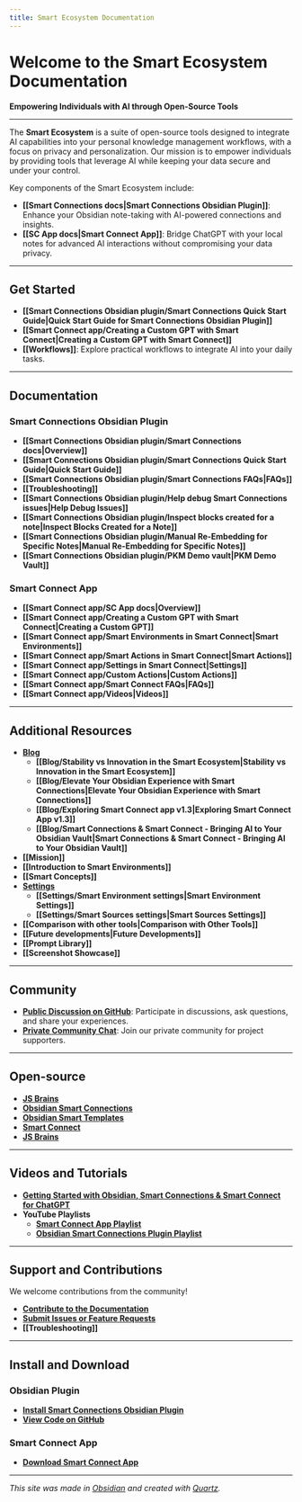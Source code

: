 ```yaml
---
title: Smart Ecosystem Documentation
---
```

# Welcome to the Smart Ecosystem Documentation

**Empowering Individuals with AI through Open-Source Tools**

---
The **Smart Ecosystem** is a suite of open-source tools designed to integrate AI capabilities into your personal knowledge management workflows, with a focus on privacy and personalization. Our mission is to empower individuals by providing tools that leverage AI while keeping your data secure and under your control.

Key components of the Smart Ecosystem include:
- **[[Smart Connections docs|Smart Connections Obsidian Plugin]]**: Enhance your Obsidian note-taking with AI-powered connections and insights.
- **[[SC App docs|Smart Connect App]]**: Bridge ChatGPT with your local notes for advanced AI interactions without compromising your data privacy.

---

## Get Started
- **[[Smart Connections Obsidian plugin/Smart Connections Quick Start Guide|Quick Start Guide for Smart Connections Obsidian Plugin]]**
- **[[Smart Connect app/Creating a Custom GPT with Smart Connect|Creating a Custom GPT with Smart Connect]]**
- **[[Workflows]]**: Explore practical workflows to integrate AI into your daily tasks.

---
## Documentation
### Smart Connections Obsidian Plugin
- **[[Smart Connections Obsidian plugin/Smart Connections docs|Overview]]**
- **[[Smart Connections Obsidian plugin/Smart Connections Quick Start Guide|Quick Start Guide]]**
- **[[Smart Connections Obsidian plugin/Smart Connections FAQs|FAQs]]**
- **[[Troubleshooting]]**
- **[[Smart Connections Obsidian plugin/Help debug Smart Connections issues|Help Debug Issues]]**
- **[[Smart Connections Obsidian plugin/Inspect blocks created for a note|Inspect Blocks Created for a Note]]**
- **[[Smart Connections Obsidian plugin/Manual Re-Embedding for Specific Notes|Manual Re-Embedding for Specific Notes]]**
- **[[Smart Connections Obsidian plugin/PKM Demo vault|PKM Demo Vault]]**

### Smart Connect App
- **[[Smart Connect app/SC App docs|Overview]]**
- **[[Smart Connect app/Creating a Custom GPT with Smart Connect|Creating a Custom GPT]]**
- **[[Smart Connect app/Smart Environments in Smart Connect|Smart Environments]]**
- **[[Smart Connect app/Smart Actions in Smart Connect|Smart Actions]]**
- **[[Smart Connect app/Settings in Smart Connect|Settings]]**
- **[[Smart Connect app/Custom Actions|Custom Actions]]**
- **[[Smart Connect app/Smart Connect FAQs|FAQs]]**
- **[[Smart Connect app/Videos|Videos]]**

---

## Additional Resources
- **[Blog](https://docs.smartconnections.app/Blog/)**
	- **[[Blog/Stability vs Innovation in the Smart Ecosystem|Stability vs Innovation in the Smart Ecosystem]]**
	- **[[Blog/Elevate Your Obsidian Experience with Smart Connections|Elevate Your Obsidian Experience with Smart Connections]]**
	- **[[Blog/Exploring Smart Connect app v1.3|Exploring Smart Connect App v1.3]]**
	- **[[Blog/Smart Connections & Smart Connect - Bringing AI to Your Obsidian Vault|Smart Connections & Smart Connect - Bringing AI to Your Obsidian Vault]]**
- **[[Mission]]**
- **[[Introduction to Smart Environments]]**
- **[[Smart Concepts]]**
- **[Settings](https://docs.smartconnections.app/Settings/)**
	- **[[Settings/Smart Environment settings|Smart Environment Settings]]**
	- **[[Settings/Smart Sources settings|Smart Sources Settings]]**
- **[[Comparison with other tools|Comparison with Other Tools]]**
- **[[Future developments|Future Developments]]**
- **[[Prompt Library]]**
- **[[Screenshot Showcase]]**

---

## Community
- **[Public Discussion on GitHub](https://github.com/brianpetro/obsidian-smart-connections/discussions)**: Participate in discussions, ask questions, and share your experiences.
- **[Private Community Chat](https://chat.smartconnections.app)**: Join our private community for project supporters.

---
## Open-source
- **[JS Brains](https://github.com/brianpetro/jsbrains)**
- **[Obsidian Smart Connections](https://github.com/brianpetro/obsidian-smart-connections)**
- **[Obsidian Smart Templates](https://github.com/brianpetro/obsidian-smart-templates)**
- **[Smart Connect](https://github.com/brianpetro/smart-connect)**
- **[JS Brains](https://github.com/brianpetro/js-brains)**

---

## Videos and Tutorials
- **[Getting Started with Obsidian, Smart Connections & Smart Connect for ChatGPT](https://www.youtube.com/watch?v=niX9U8znJAo)**
- **YouTube Playlists**
	- **[Smart Connect App Playlist](https://www.youtube.com/playlist?list=PLqu2iXqr-g4xKGdzT68IWUhogdWIxmaCw)**
	- **[Obsidian Smart Connections Plugin Playlist](https://www.youtube.com/playlist?list=PLqu2iXqr-g4wXYDEXTLgoEP3g5vS73hwj)**

---

## Support and Contributions
We welcome contributions from the community!
- **[Contribute to the Documentation](https://github.com/brianpetro/Smart-Connections-Docs)**
- **[Submit Issues or Feature Requests](https://github.com/brianpetro/obsidian-smart-connections/issues)**
- **[[Troubleshooting]]**

---

## Install and Download
### Obsidian Plugin
- **[Install Smart Connections Obsidian Plugin](obsidian://show-plugin?id=smart-connections)**
- **[View Code on GitHub](https://github.com/brianpetro/obsidian-smart-connections)**
### Smart Connect App
- **[Download Smart Connect App](https://github.com/brianpetro/smart-connect#getting-started-with-smart-connect)**

---

*This site was made in [Obsidian](https://obsidian.md) and created with [Quartz](https://quartz.jzhao.xyz/).*
